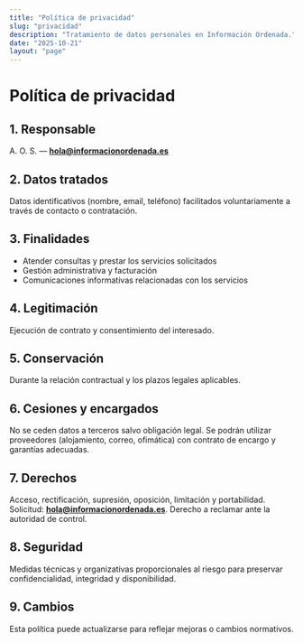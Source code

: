 ```yaml
---
title: "Política de privacidad"
slug: "privacidad"
description: "Tratamiento de datos personales en Información Ordenada."
date: "2025-10-21"
layout: "page"
---
```


# Política de privacidad

## 1. Responsable
A. O. S. — **hola@informacionordenada.es**

## 2. Datos tratados
Datos identificativos (nombre, email, teléfono) facilitados voluntariamente a través de contacto o contratación.

## 3. Finalidades
- Atender consultas y prestar los servicios solicitados  
- Gestión administrativa y facturación  
- Comunicaciones informativas relacionadas con los servicios

## 4. Legitimación
Ejecución de contrato y consentimiento del interesado.

## 5. Conservación
Durante la relación contractual y los plazos legales aplicables.

## 6. Cesiones y encargados
No se ceden datos a terceros salvo obligación legal. Se podrán utilizar proveedores (alojamiento, correo, ofimática) con contrato de encargo y garantías adecuadas.

## 7. Derechos
Acceso, rectificación, supresión, oposición, limitación y portabilidad.  
Solicitud: **hola@informacionordenada.es**. Derecho a reclamar ante la autoridad de control.

## 8. Seguridad
Medidas técnicas y organizativas proporcionales al riesgo para preservar confidencialidad, integridad y disponibilidad.

## 9. Cambios
Esta política puede actualizarse para reflejar mejoras o cambios normativos.
